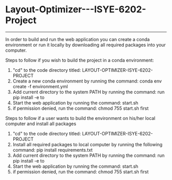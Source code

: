 # Layout-Optimizer---ISYE-6202-Project
---

In order to build and run the web application you can create a conda environment or run it locally by downloading all required packages into your computer. 

Steps to follow if you wish to build the project in a conda environment:

1) "cd" to the code directory titled: LAYOUT-OPTIMIZER-ISYE-6202-PROJECT 
2) Create a new conda environment by running the command:
        conda env create -f environment.yml
3) Add current directory to the system PATH by running the command: 
        run pip install -e to 
4) Start the web application by running the command:
        start.sh 
5) if permission denied, run the command:
        chmod 755 start.sh first 

Steps to follow if a user wants to build the environment on his/her local computer and install all packages

1) "cd" to the code directory titled: LAYOUT-OPTIMIZER-ISYE-6202-PROJECT 
2) Install all required packages to local computer by running the following command:
        pip install requirements.txt
3) Add current directory to the system PATH by running the command: 
        run pip install -e to 
4) Start the web application by running the command:
        start.sh 
5) if permission denied, run the command:
        chmod 755 start.sh first 